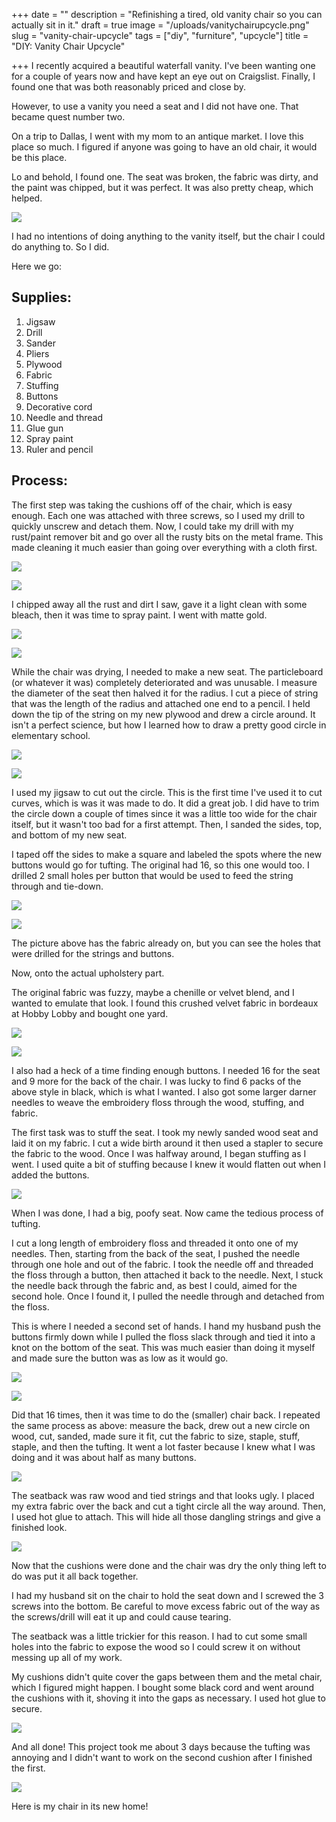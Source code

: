 +++
date = ""
description = "Refinishing a tired, old vanity chair so you can actually sit in it."
draft = true
image = "/uploads/vanitychairupcycle.png"
slug = "vanity-chair-upcycle"
tags = ["diy", "furniture", "upcycle"]
title = "DIY: Vanity Chair Upcycle"

+++
I recently acquired a beautiful waterfall vanity. I've been wanting one for a couple of years now and have kept an eye out on Craigslist. Finally, I found one that was both reasonably priced and close by.

However, to use a vanity you need a seat and I did not have one. That became quest number two.

On a trip to Dallas, I went with my mom to an antique market. I love this place so much. I figured if anyone was going to have an old chair, it would be this place.

Lo and behold, I found one. The seat was broken, the fabric was dirty, and the paint was chipped, but it was perfect. It was also pretty cheap, which helped.

![](/uploads/vanity_chair_upcycle.jpg)

I had no intentions of doing anything to the vanity itself, but the chair I could do anything to. So I did.

Here we go:

## Supplies:

 1. Jigsaw
 2. Drill
 3. Sander
 4. Pliers
 5. Plywood
 6. Fabric
 7. Stuffing
 8. Buttons
 9. Decorative cord
10. Needle and thread
11. Glue gun
12. Spray paint
13. Ruler and pencil

## Process:

The first step was taking the cushions off of the chair, which is easy enough. Each one was attached with three screws, so I used my drill to quickly unscrew and detach them. Now, I could take my drill with my rust/paint remover bit and go over all the rusty bits on the metal frame. This made cleaning it much easier than going over everything with a cloth first.

![](/uploads/vanity_chair_upcycle_1.jpg)

![](/uploads/vanity_chair_upcycle_2.jpg)

I chipped away all the rust and dirt I saw, gave it a light clean with some bleach, then it was time to spray paint. I went with matte gold.

![](/uploads/vanity_chair_upcycle_3.jpg)

![](/uploads/vanity_chair_upcycle_4.jpg)

While the chair was drying, I needed to make a new seat. The particleboard (or whatever it was) completely deteriorated and was unusable. I measure the diameter of the seat then halved it for the radius. I cut a piece of string that was the length of the radius and attached one end to a pencil. I held down the tip of the string on my new plywood and drew a circle around. It isn't a perfect science, but how I learned how to draw a pretty good circle in elementary school.

![](/uploads/vanity_chair_upcycle_5.jpg)

![](/uploads/vanity_chair_upcycle_6.jpg)

I used my jigsaw to cut out the circle. This is the first time I've used it to cut curves, which is was it was made to do. It did a great job. I did have to trim the circle down a couple of times since it was a little too wide for the chair itself, but it wasn't too bad for a first attempt. Then, I sanded the sides, top, and bottom of my new seat.

I taped off the sides to make a square and labeled the spots where the new buttons would go for tufting. The original had 16, so this one would too. I drilled 2 small holes per button that would be used to feed the string through and tie-down.

![](/uploads/vanity_chair_upcycle_7.jpg)

![](/uploads/vanity_chair_upcycle_11.jpg)

The picture above has the fabric already on, but you can see the holes that were drilled for the strings and buttons.

Now, onto the actual upholstery part.

The original fabric was fuzzy, maybe a chenille or velvet blend, and I wanted to emulate that look. I found this crushed velvet fabric in bordeaux at Hobby Lobby and bought one yard.

![](/uploads/vanity_chair_upcycle_8.jpg)

![](/uploads/vanity_chair_upcycle_9.jpg)

I also had a heck of a time finding enough buttons. I needed 16 for the seat and 9 more for the back of the chair. I was lucky to find 6 packs of the above style in black, which is what I wanted. I also got some larger darner needles to weave the embroidery floss through the wood, stuffing, and fabric.

The first task was to stuff the seat. I took my newly sanded wood seat and laid it on my fabric. I cut a wide birth around it then used a stapler to secure the fabric to the wood. Once I was halfway around, I began stuffing as I went. I used quite a bit of stuffing because I knew it would flatten out when I added the buttons.

![](/uploads/vanity_chair_upcycle_10.jpg)

When I was done, I had a big, poofy seat. Now came the tedious process of tufting.

I cut a long length of embroidery floss and threaded it onto one of my needles. Then, starting from the back of the seat, I pushed the needle through one hole and out of the fabric. I took the needle off and threaded the floss through a button, then attached it back to the needle. Next, I stuck the needle back through the fabric and, as best I could, aimed for the second hole. Once I found it, I pulled the needle through and detached from the floss.

This is where I needed a second set of hands. I hand my husband push the buttons firmly down while I pulled the floss slack through and tied it into a knot on the bottom of the seat. This was much easier than doing it myself and made sure the button was as low as it would go.

![](/uploads/vanity_chair_upcycle_13.jpg)

![](/uploads/vanity_chair_upcycle_12.jpg)

Did that 16 times, then it was time to do the (smaller) chair back. I repeated the same process as above: measure the back, drew out a new circle on wood, cut, sanded, made sure it fit, cut the fabric to size, staple, stuff, staple, and then the tufting. It went a lot faster because I knew what I was doing and it was about half as many buttons.

![](/uploads/vanity_chair_upcycle_14.jpg)

The seatback was raw wood and tied strings and that looks ugly. I placed my extra fabric over the back and cut a tight circle all the way around. Then, I used hot glue to attach. This will hide all those dangling strings and give a finished look.

![](/uploads/vanity_chair_upcycle_15.jpg)

Now that the cushions were done and the chair was dry the only thing left to do was put it all back together.

I had my husband sit on the chair to hold the seat down and I screwed the 3 screws into the bottom. Be careful to move excess fabric out of the way as the screws/drill will eat it up and could cause tearing.

The seatback was a little trickier for this reason. I had to cut some small holes into the fabric to expose the wood so I could screw it on without messing up all of my work.

My cushions didn't quite cover the gaps between them and the metal chair, which I figured might happen. I bought some black cord and went around the cushions with it, shoving it into the gaps as necessary. I used hot glue to secure.

![](/uploads/vanity_chair_upcycle_17.jpg)

And all done! This project took me about 3 days because the tufting was annoying and I didn't want to work on the second cushion after I finished the first.

![](/uploads/vanity_chair_upcycle_18.jpg)

Here is my chair in its new home!